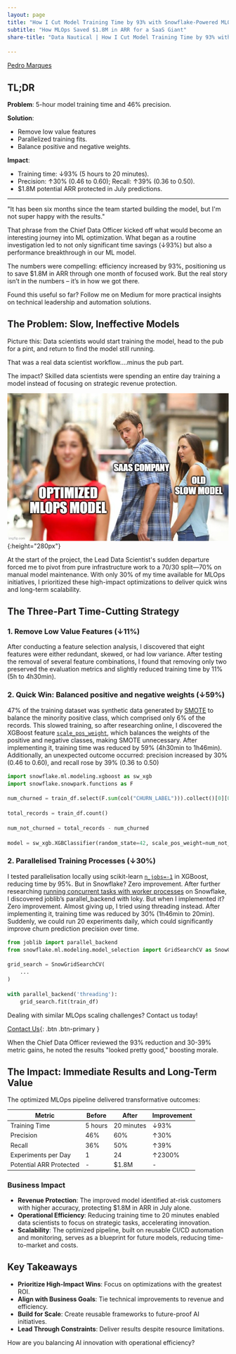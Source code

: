 ```yaml
---
layout: page
title: "How I Cut Model Training Time by 93% with Snowflake-Powered MLOps"
subtitle: "How MLOps Saved $1.8M in ARR for a SaaS Giant"
share-title: "Data Nautical | How I Cut Model Training Time by 93% with Snowflake-Powered MLOps"

---
```


<!--
Tags:
#MLOps #Snowflake #DataEngineering #MachineLearning #AI #CaseStudy #DataScience #Automation #TechLeadership #SaaS #ChurnPrediction
-->

[Pedro Marques](https://www.linkedin.com/in/paguasmar/)

## TL;DR
**Problem**: 5-hour model training time and 46% precision.

**Solution**:
- Remove low value features
- Parallelized training fits.
- Balance positive and negative weights.

**Impact**:
- Training time: ↓93% (5 hours to 20 minutes).
- Precision: ↑30% (0.46 to 0.60); Recall: ↑39% (0.36 to 0.50).
- $1.8M potential ARR protected in July predictions.

---

"It has been six months since the team started building the model, but I'm not super happy with the results."

That phrase from the Chief Data Officer kicked off what would become an interesting journey into ML optimization. What began as a routine investigation led to not only significant time savings (↓93%) but also a performance breakthrough in our ML model.

The numbers were compelling: efficiency increased by 93%, positioning us to save $1.8M in ARR through one month of focused work. But the real story isn’t in the numbers – it’s in how we got there.

Found this useful so far? Follow me on Medium for more practical insights on technical leadership and automation solutions.

## The Problem: Slow, Ineffective Models

Picture this: Data scientists would start training the model, head to the pub for a pint, and return to find the model still running.

That was a real data scientist workflow....minus the pub part.

The impact? Skilled data scientists were spending an entire day training a model instead of focusing on strategic revenue protection.

![A meme featuring the "Distracted Boyfriend" template. A man labeled "SaaS Company" turns away from a woman labeled "Old Slow Model" to look at another woman labeled "Optimized MLOps Model" walking by. The caption reads: "Turning from 5-hour training to 20 minutes." The background is a simple outdoor setting, with the man showing interest in the new model while the old model looks frustrated.](/imgs/case-studies/cut-model-time/meme_distracted_boyfriend.jpg){:height="280px"}

At the start of the project, the Lead Data Scientist's sudden departure forced me to pivot from pure infrastructure work to a 70/30 split—70% on manual model maintenance. With only 30% of my time available for MLOps initiatives, I prioritized these high-impact optimizations to deliver quick wins and long-term scalability.

## The Three-Part Time-Cutting Strategy

### 1. Remove Low Value Features (↓11%)
After conducting a feature selection analysis, I discovered that eight features were either redundant, skewed, or had low variance. After testing the removal of several feature combinations, I found that removing only two preserved the evaluation metrics and slightly reduced training time by 11% (5h to 4h30min).

### 2. Quick Win: Balanced positive and negative weights (↓59%)
47% of the training dataset was synthetic data generated by [SMOTE](https://imbalanced-learn.org/stable/references/generated/imblearn.over_sampling.SMOTE.html) to balance the minority positive class, which comprised only 6% of the records. This slowed training, so after researching online, I discovered the XGBoost feature [`scale_pos_weight`](https://xgboost.readthedocs.io/en/stable/tutorials/param_tuning.html#handle-imbalanced-dataset), which balances the weights of the positive and negative classes, making SMOTE unnecessary. After implementing it, training time was reduced by 59% (4h30min to 1h46min). Additionally, an unexpected outcome occurred: precision increased by 30% (0.46 to 0.60), and recall rose by 39% (0.36 to 0.50)

```python
import snowflake.ml.modeling.xgboost as sw_xgb
import snowflake.snowpark.functions as F

num_churned = train_df.select(F.sum(col("CHURN_LABEL"))).collect()[0][0]

total_records = train_df.count()

num_not_churned = total_records - num_churned

model = sw_xgb.XGBClassifier(random_state=42, scale_pos_weight=num_not_churned/num_churned)
```

### 2. Parallelised Training Processes (↓30%)
I tested parallelisation locally using scikit-learn [`n_jobs=-1`](https://scikit-learn.org/stable/computing/parallelism.html) in XGBoost, reducing time by 95%. But in Snowflake? Zero improvement. After further researching [running concurrent tasks with worker processes](https://docs.snowflake.com/en/developer-guide/stored-procedure/python/procedure-python-examples) on Snowflake, I discovered joblib’s parallel_backend with loky. But when I implemented it? Zero improvement. Almost giving up, I tried using threading instead. After implementing it, training time was reduced by 30% (1h46min to 20min). Suddenly, we could run 20 experiments daily, which could significantly improve churn prediction precision over time.

```python
from joblib import parallel_backend
from snowflake.ml.modeling.model_selection import GridSearchCV as SnowGridSearchCV

grid_search = SnowGridSearchCV(
	...
)

with parallel_backend('threading'):
	grid_search.fit(train_df)
```

Dealing with similar MLOps scaling challenges? Contact us today!

[Contact Us](/contact){: .btn .btn-primary }

When the Chief Data Officer reviewed the 93% reduction and 30-39% metric gains, he noted the results "looked pretty good," boosting morale.

## The Impact: Immediate Results and Long-Term Value
The optimized MLOps pipeline delivered transformative outcomes:

| **Metric**                | **Before**         | **After**          | **Improvement** |
|---------------------------|--------------------|--------------------|-----------------|
| Training Time             | 5 hours           | 20 minutes         | ↓93%           |
| Precision                 | 46%               | 60%                | ↑30%           |
| Recall                    | 36%               | 50%                | ↑39%           |
| Experiments per Day       | 1                 | 24                 | ↑2300%         |
| Potential ARR Protected   | -                 | $1.8M             | -              |


### Business Impact
- **Revenue Protection**: The improved model identified at-risk customers with higher accuracy, protecting $1.8M in ARR in July alone.
- **Operational Efficiency**: Reducing training time to 20 minutes enabled data scientists to focus on strategic tasks, accelerating innovation.  
- **Scalability**: The optimized pipeline, built on reusable CI/CD automation and monitoring, serves as a blueprint for future models, reducing time-to-market and costs.

## Key Takeaways

- **Prioritize High-Impact Wins**: Focus on optimizations with the greatest ROI.  
- **Align with Business Goals**: Tie technical improvements to revenue and efficiency.  
- **Build for Scale**: Create reusable frameworks to future-proof AI initiatives.  
- **Lead Through Constraints**: Deliver results despite resource limitations.

How are you balancing AI innovation with operational efficiency?